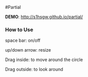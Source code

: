 #Partial 

**DEMO**: http://s1hsgw.github.io/partial/

### How to Use

space bar: on/off

up/down arrow: resize

Drag inside: to move around the circle 

Drag outside: to look around

